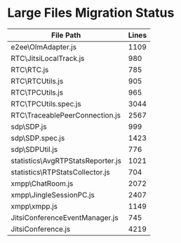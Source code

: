 # Large Files Migration Status

| File Path | Lines |
|-----------|-------|
| e2ee\OlmAdapter.js | 1109 |
| RTC\JitsiLocalTrack.js | 980 |
| RTC\RTC.js | 785 |
| RTC\RTCUtils.js | 905 |
| RTC\TPCUtils.js | 965 |
| RTC\TPCUtils.spec.js | 3044 |
| RTC\TraceablePeerConnection.js | 2567 |
| sdp\SDP.js | 999 |
| sdp\SDP.spec.js | 1423 |
| sdp\SDPUtil.js | 776 |
| statistics\AvgRTPStatsReporter.js | 1021 |
| statistics\RTPStatsCollector.js | 704 |
| xmpp\ChatRoom.js | 2072 |
| xmpp\JingleSessionPC.js | 2407 |
| xmpp\xmpp.js | 1149 |
| JitsiConferenceEventManager.js | 745 |
| JitsiConference.js | 4219 |